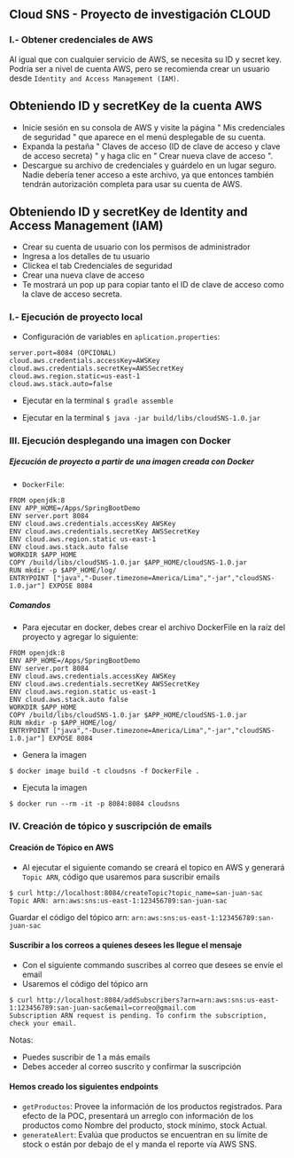 ## Cloud SNS - Proyecto de investigación CLOUD

### I.- Obtener credenciales de AWS
Al igual que con cualquier servicio de AWS, se necesita su ID y secret key. Podría ser a nivel de cuenta AWS, pero se recomienda crear un usuario desde `Identity and Access Management (IAM)`. 

## Obteniendo ID y secretKey de la cuenta AWS

* Inicie sesión en su consola de AWS y visite la página " Mis credenciales de seguridad " que aparece en el menú desplegable de su cuenta.
* Expanda la pestaña " Claves de acceso (ID de clave de acceso y clave de acceso secreta) " y haga clic en " Crear nueva clave de acceso ".
* Descargue su archivo de credenciales y guárdelo en un lugar seguro. Nadie debería tener acceso a este archivo, ya que entonces también tendrán autorización completa para usar su cuenta de AWS.

## Obteniendo ID y secretKey de Identity and Access Management (IAM)
* Crear su cuenta de usuario con los permisos de administrador
* Ingresa a los detalles de tu usuario
* Clickea el tab Credenciales de seguridad
* Crear una nueva clave de acceso
* Te mostrará un pop up para copiar tanto el ID de clave de acceso como la clave de acceso secreta. 

### I.- Ejecución de proyecto local
* Configuración de variables en `aplication.properties`:

```
server.port=8084 (OPCIONAL)
cloud.aws.credentials.accessKey=AWSKey
cloud.aws.credentials.secretKey=AWSSecretKey
cloud.aws.region.static=us-east-1
cloud.aws.stack.auto=false
 ```
* Ejecutar en la terminal
`$ gradle assemble`

* Ejecutar en la terminal
`$ java -jar build/libs/cloudSNS-1.0.jar`


### III. Ejecución desplegando una imagen con Docker

##### Ejecución de proyecto a partir de una imagen creada con Docker
* `DockerFile`:
```
FROM openjdk:8
ENV APP_HOME=/Apps/SpringBootDemo
ENV server.port 8084
ENV cloud.aws.credentials.accessKey AWSKey
ENV cloud.aws.credentials.secretKey AWSSecretKey
ENV cloud.aws.region.static us-east-1
ENV cloud.aws.stack.auto false
WORKDIR $APP_HOME
COPY /build/libs/cloudSNS-1.0.jar $APP_HOME/cloudSNS-1.0.jar
RUN mkdir -p $APP_HOME/log/
ENTRYPOINT ["java","-Duser.timezone=America/Lima","-jar","cloudSNS-1.0.jar"] EXPOSE 8084
```
##### Comandos
* Para ejecutar en docker, debes crear el archivo DockerFile en la raíz del proyecto y agregar lo siguiente:
```
FROM openjdk:8
ENV APP_HOME=/Apps/SpringBootDemo
ENV server.port 8084
ENV cloud.aws.credentials.accessKey AWSKey
ENV cloud.aws.credentials.secretKey AWSSecretKey
ENV cloud.aws.region.static us-east-1
ENV cloud.aws.stack.auto false
WORKDIR $APP_HOME
COPY /build/libs/cloudSNS-1.0.jar $APP_HOME/cloudSNS-1.0.jar
RUN mkdir -p $APP_HOME/log/
ENTRYPOINT ["java","-Duser.timezone=America/Lima","-jar","cloudSNS-1.0.jar"] EXPOSE 8084
```
* Genera la imagen 

`$ docker image build -t cloudsns -f DockerFile .`

* Ejecuta la imagen

`$ docker run --rm -it -p 8084:8084 cloudsns`


### IV. Creación de tópico y suscripción de emails

#### Creación de Tópico en AWS
* Al ejecutar el siguiente comando se creará el topico en AWS y generará `Topic ARN`, código que usaremos para suscribir emails

```
$ curl http://localhost:8084/createTopic?topic_name=san-juan-sac
Topic ARN: arn:aws:sns:us-east-1:123456789:san-juan-sac
```
Guardar el código del tópico arn: `arn:aws:sns:us-east-1:123456789:san-juan-sac`

#### Suscribir a los correos a quienes desees les llegue el mensaje
* Con el siguiente commando suscribes al correo que desees se envíe el email
* Usaremos el código del tópico arn

```
$ curl http://localhost:8084/addSubscribers?arn=arn:aws:sns:us-east-1:123456789:san-juan-sac&email=correo@gmail.com
Subscription ARN request is pending. To confirm the subscription, check your email.
```
Notas: 
* Puedes suscribir de 1 a más emails
* Debes acceder al correo suscrito y confirmar la suscripción

#### Hemos creado los siguientes endpoints
* `getProductos`: Provee la información de los productos registrados. Para efecto de la POC, presentará un arreglo con información de los productos como Nombre del producto, stock mínimo, stock Actual.
* `generateAlert`: Evalúa que productos se encuentran en su límite de stock o están por debajo de el y manda el reporte vía AWS SNS. 
 